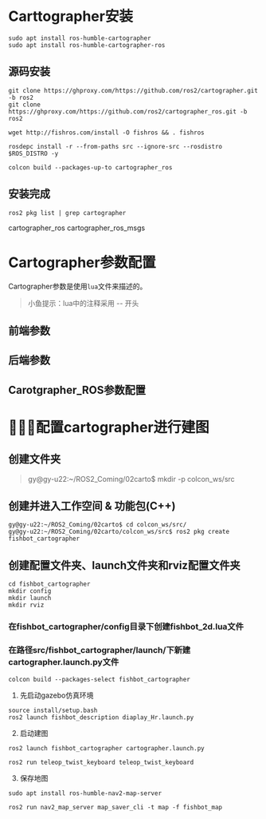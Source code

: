 # Carttographer安装
```
sudo apt install ros-humble-cartographer
sudo apt install ros-humble-cartographer-ros
```
## 源码安装
```
git clone https://ghproxy.com/https://github.com/ros2/cartographer.git -b ros2
git clone https://ghproxy.com/https://github.com/ros2/cartographer_ros.git -b ros2

wget http://fishros.com/install -O fishros && . fishros

rosdepc install -r --from-paths src --ignore-src --rosdistro $ROS_DISTRO -y

colcon build --packages-up-to cartographer_ros
```
## 安装完成
```
ros2 pkg list | grep cartographer
```
cartographer_ros
cartographer_ros_msgs

# Cartographer参数配置
Cartographer参数是使用`lua`文件来描述的。
> 小鱼提示：lua中的注释采用 -- 开头

## 前端参数
## 后端参数
## Carotgrapher_ROS参数配置

# 🚩🚩🚩配置cartographer进行建图

## 创建文件夹

> gy@gy-u22:~/ROS2_Coming/02carto$ mkdir -p colcon_ws/src

## 创建并进入工作空间 & 功能包(C++)

```
gy@gy-u22:~/ROS2_Coming/02carto$ cd colcon_ws/src/
gy@gy-u22:~/ROS2_Coming/02carto/colcon_ws/src$ ros2 pkg create fishbot_cartographer
```

## 创建配置文件夹、launch文件夹和rviz配置文件夹
```
cd fishbot_cartographer
mkdir config
mkdir launch
mkdir rviz
```

### 在fishbot_cartographer/config目录下创建fishbot_2d.lua文件
### 在路径src/fishbot_cartographer/launch/下新建cartographer.launch.py文件
```
colcon build --packages-select fishbot_cartographer 
```

1. 先启动gazebo仿真环境
```
source install/setup.bash
ros2 launch fishbot_description diaplay_Hr.launch.py
```
2. 启动建图
```
ros2 launch fishbot_cartographer cartographer.launch.py 

ros2 run teleop_twist_keyboard teleop_twist_keyboard 
```
3. 保存地图
```
sudo apt install ros-humble-nav2-map-server

ros2 run nav2_map_server map_saver_cli -t map -f fishbot_map
```